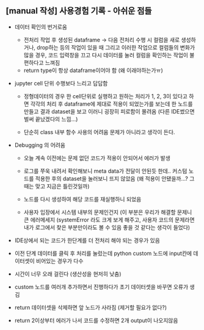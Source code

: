 ## [manual 작성] 사용경험 기록 - 아쉬운 점들

- 데이터 확인의 번거로움
  
  - 전처리 작업 후 생성된 dataframe -> 다음 전처리 수행 시 컬럼을 새로 생성하거나, drop하는 등의 작업이 있을 때 그리고 이러한 작업으로 컬럼들의 변화가 많을 경우, 코드 입력창을 끄고 다시 데이터를 눌러 컬럼을 확인하는 작업이 불편하다고 느껴짐
  - return type이 항상 dataframe이어야 함 (왜 이래야하는가ㅠ)

- jupyter cell 단위 수행보다 느리고 답답함
  
  - 정형데이터의 경우 한 cell단위로 실행하고 원하는 처리가 1, 2, 3이 있다고 하면 각각의 처리 후 dataframe에 제대로 적용이 되었는가를 보는데 한 노드를 만들고 결과 dataset을 보고 이러니 굉장히 피로함이 몰려옴 (다른 IDE썼으면 벌써 끝났겠다의 느낌...)
  
  - 단순히 class 내부 함수 사용의 어려움 문제가 아니라고 생각이 든다.

- Debugging 의 어려움
  
  - 오늘 계속 이전에는 문제 없던 코드가 적용이 안되어서 에러가 발생
  
  - 로그를 쭈욱 내려서 확인해보니 meta data가 전달이 안된듯 한데.. 커스텀 노드를 적용한 후의 dataset을 눌러보니 뜨지 않았음 (왜 적용이 안됐을까...? 그때는 맞고 지금은 틀린것일까)
  
  - 노드를 다시 생성하여 해당 코드를 재실행하니 되었음
  
  - 사용자 입장에서 시스템 내부의 문제인건지 (이 부분은 우리가 해결할 문제니 큰 에러메세지 (systemError 라도 크게 보게 해주고, 사용자 코드의 문제라면 내가 로그에서 찾은 부분만이라도 볼 수 있음 좋을 것 같다는 생각이 들었다)

- IDE상에서 되는 코드가 한단계를 더 전처리 해야 되는 경우가 있음

- 이전 단계 데이터를 클릭 후 처리를 눌렀는데 python custom 노드에 input칸에 데이터셋이 비어있는 경우가 다수

- 시간이 너무 오래 걸린다 (생산성을 현저히 낮춤)

- custom 노드를 여러개 추가하면서 진행하다가 초기 데이터셋을 바꾸면 오류가 생김

- return 데이터셋을 삭제하면 앞 노드가 사라짐 (제거할 필요가 없다?)

- return 2이상부터 에러가 나서 코드를 수정하면 2개 output이 나오지않음
